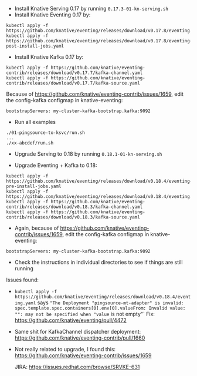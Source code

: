 - Install Knative Serving 0.17 by running `0.17.3-01-kn-serving.sh`
- Install Knative Eventing 0.17 by:
```
kubectl apply -f https://github.com/knative/eventing/releases/download/v0.17.8/eventing.yaml
kubectl apply -f https://github.com/knative/eventing/releases/download/v0.17.8/eventing-post-install-jobs.yaml
```
- Install Knative Kafka 0.17 by:
```
kubectl apply -f https://github.com/knative/eventing-contrib/releases/download/v0.17.7/kafka-channel.yaml
kubectl apply -f https://github.com/knative/eventing-contrib/releases/download/v0.17.7/kafka-source.yaml
```

Because of https://github.com/knative/eventing-contrib/issues/1659, edit the config-kafka configmap in knative-eventing:
```
bootstrapServers: my-cluster-kafka-bootstrap.kafka:9092
```

- Run all examples
```
./01-pingsource-to-ksvc/run.sh
...
./xx-abcdef/run.sh
```

- Upgrade Serving to 0.18 by running `0.18.1-01-kn-serving.sh`

- Upgrade Eventing + Kafka to 0.18:
```
kubectl apply -f https://github.com/knative/eventing/releases/download/v0.18.4/eventing-pre-install-jobs.yaml
kubectl apply -f https://github.com/knative/eventing/releases/download/v0.18.4/eventing.yaml
kubectl apply -f https://github.com/knative/eventing-contrib/releases/download/v0.18.3/kafka-channel.yaml
kubectl apply -f https://github.com/knative/eventing-contrib/releases/download/v0.18.3/kafka-source.yaml
```

- Again, because of https://github.com/knative/eventing-contrib/issues/1659, edit the config-kafka configmap in knative-eventing:
```
bootstrapServers: my-cluster-kafka-bootstrap.kafka:9092
```   

- Check the instructions in individual directories to see if things are still running

Issues found:
- `kubectl apply -f https://github.com/knative/eventing/releases/download/v0.18.4/eventing.yaml` says 
`"The Deployment "pingsource-mt-adapter" is invalid: spec.template.spec.containers[0].env[0].valueFrom: Invalid value: "": may not be specified when "value` is not empty"`
Fix: https://github.com/knative/eventing/pull/4472

- Same shit for KafkaChannel dispatcher deployment: https://github.com/knative/eventing-contrib/pull/1660

- Not really related to upgrade, I found this: https://github.com/knative/eventing-contrib/issues/1659
  
  JIRA: https://issues.redhat.com/browse/SRVKE-631 
